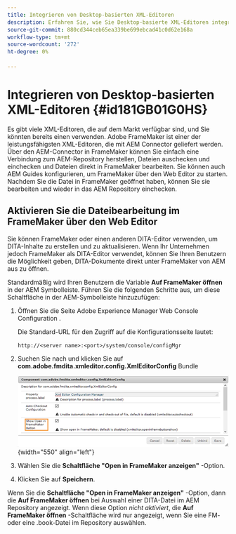 ```yaml
---
title: Integrieren von Desktop-basierten XML-Editoren
description: Erfahren Sie, wie Sie Desktop-basierte XML-Editoren integrieren.
source-git-commit: 880cd344ceb65ea339be699ebcad41c0d62e168a
workflow-type: tm+mt
source-wordcount: '272'
ht-degree: 0%

---
```


# Integrieren von Desktop-basierten XML-Editoren {#id181GB01G0HS}

Es gibt viele XML-Editoren, die auf dem Markt verfügbar sind, und Sie könnten bereits einen verwenden. Adobe FrameMaker ist einer der leistungsfähigsten XML-Editoren, die mit AEM Connector geliefert werden. Über den AEM-Connector in FrameMaker können Sie einfach eine Verbindung zum AEM-Repository herstellen, Dateien auschecken und einchecken und Dateien direkt in FrameMaker bearbeiten. Sie können auch AEM Guides konfigurieren, um FrameMaker über den Web Editor zu starten. Nachdem Sie die Datei in FrameMaker geöffnet haben, können Sie sie bearbeiten und wieder in das AEM Repository einchecken.

## Aktivieren Sie die Dateibearbeitung im FrameMaker über den Web Editor

Sie können FrameMaker oder einen anderen DITA-Editor verwenden, um DITA-Inhalte zu erstellen und zu aktualisieren. Wenn Ihr Unternehmen jedoch FrameMaker als DITA-Editor verwendet, können Sie Ihren Benutzern die Möglichkeit geben, DITA-Dokumente direkt unter FrameMaker von AEM aus zu öffnen.

Standardmäßig wird Ihren Benutzern die Variable **Auf FrameMaker öffnen** in der AEM Symbolleiste. Führen Sie die folgenden Schritte aus, um diese Schaltfläche in der AEM-Symbolleiste hinzuzufügen:

1. Öffnen Sie die Seite Adobe Experience Manager Web Console Configuration .

   Die Standard-URL für den Zugriff auf die Konfigurationsseite lautet:

   ```http
   http://<server name>:<port>/system/console/configMgr
   ```

1. Suchen Sie nach und klicken Sie auf **com.adobe.fmdita.xmleditor.config.XmlEditorConfig** Bundle

   ![](assets/open-in-fm-toolbar.png){width="550" align="left"}

1. Wählen Sie die **Schaltfläche &quot;Open in FrameMaker anzeigen&quot;** -Option.

1. Klicken Sie auf **Speichern**.


Wenn Sie die **Schaltfläche &quot;Open in FrameMaker anzeigen&quot;** -Option, dann die **Auf FrameMaker öffnen** bei Auswahl einer DITA-Datei im AEM Repository angezeigt. Wenn diese Option *nicht aktiviert*, die **Auf FrameMaker öffnen** -Schaltfläche wird nur angezeigt, wenn Sie eine FM- oder eine .book-Datei im Repository auswählen.
